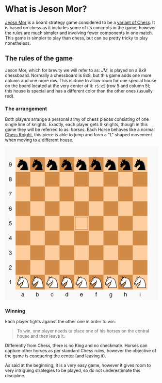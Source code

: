 # What is Jeson Mor?

[Jeosn Mor](https://en.wikipedia.org/wiki/Jeson_Mor "Jeson Mor on Wikipedia") is a board strategy game considered to be a [variant of Chess](https://en.wikipedia.org/wiki/List_of_chess_variants "Chess variants on Wikipedia"). It is based on chess as it includes some of its concepts in the game, however the rules are much simpler and involving fewer components in one match. This game is simpler to play than chess, but can be pretty tricky to play nonetheless.

## The rules of the game

Jeson Mor, which for brevity we will refer to as: _JM_, is played on a 9x9 chessboard. Normally a chessboard is 8x8, but this game adds one more column and one more row. This is done to allow room for one special house on the board located at the very center of it: `r5:c5` \(row 5 and column 5\); this house is special and has a different color than the other ones \(usually red\).

### The arrangement

Both players arrange a personal army of chess pieces consisting of one single line of knights. Exactly, each player gets 9 knights, though in this game they will be referred to as: _horses_. Each Horse behaves like a normal [Chess Knight](https://en.wikipedia.org/wiki/Knight_\(chess\) "Chess Knight on Wikipedia"), this piece is able to jump and form a "L" shaped movement when moving to a different house.

![](/assets/jm-board.png)

### Winning

Each player fights against the other one in order to win:

> To win, one player needs to place one of his horses on the central house and then leave it.

Differently from Chess, there is no King and no checkmate. Horses can capture other horses as per standard Chess rules, however the objective of the game is conquering the center \(and leaving it\).

As said at the beginning, it is a very easy game, however it gives room to very intriguing strategies to be played, so do not underestimate this discipline.

